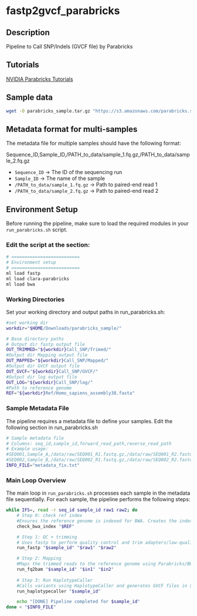 # fastp2gvcf_parabricks

## Description
Pipeline to Call SNP/Indels (GVCF file) by Parabricks

## Tutorials
[NVIDIA Parabricks Tutorials](https://docs.nvidia.com/clara/parabricks/latest/tutorials.html)

## Sample data
```bash
wget -O parabricks_sample.tar.gz "https://s3.amazonaws.com/parabricks.sample/parabricks_sample.tar.gz" 
```

## Metadata format for multi-samples
The metadata file for multiple samples should have the following format:

Sequence_ID,Sample_ID,/PATH_to_data/sample_1.fq.gz,/PATH_to_data/sample_2.fq.gz

- `Sequence_ID` → The ID of the sequencing run  
- `Sample_ID` → The name of the sample  
- `/PATH_to_data/sample_1.fq.gz` → Path to paired-end read 1  
- `/PATH_to_data/sample_2.fq.gz` → Path to paired-end read 2

## Environment Setup

Before running the pipeline, make sure to load the required modules in your `run_parabricks.sh` script.

### Edit the script at the section:

```bash
# ==========================
# Environment setup
# ==========================
ml load fastp 
ml load clara-parabricks
ml load bwa
```

### Working Directories
Set your working directory and output paths in run_parabricks.sh:
```bash
#set working dir
workdir="$HOME/Downloads/parabricks_sample/"

# Base directory paths
# Output dir fastp output file
OUT_TRIMMED="${workdir}Call_SNP/Trimed/"
#Output dir Mapping output file
OUT_MAPPED="${workdir}Call_SNP/Mapped/"
#Output dir GVCF output file
OUT_GVCF="${workdir}Call_SNP/GVCF/"
#Output dir log output file
OUT_LOG="${workdir}Call_SNP/log/"
#Path to reference genome
REF="${workdir}Ref/Homo_sapiens_assembly38.fasta"
```
### Sample Metadata File
The pipeline requires a metadata file to define your samples. Edit the following section in run_parabricks.sh
```bash
# Sample metadata file
# Columns: seq_id,sample_id,forward_read_path,reverse_read_path
# Example usage:
#SEQ001,Sample_A,/data/raw/SEQ001_R1.fastq.gz,/data/raw/SEQ001_R2.fastq.gz
#SEQ002,Sample_B,/data/raw/SEQ002_R1.fastq.gz,/data/raw/SEQ002_R2.fastq.gz
INFO_FILE="metadata_fix.txt"
```
### Main Loop Overview
The main loop in `run_parabricks.sh` processes each sample in the metadata file sequentially. For each sample, the pipeline performs the following steps:

```bash
while IFS=, read -r seq_id sample_id raw1 raw2; do
    # Step 0: check ref index
    #Ensures the reference genome is indexed for BWA. Creates the index if missing.
    check_bwa_index "$REF"

    # Step 1: QC + trimming
    # Uses fastp to perform quality control and trim adapters/low-quality bases. Output is saved in $OUT_TRIMMED.
    run_fastp "$sample_id" "$raw1" "$raw2"

    # Step 2: Mapping
    #Maps the trimmed reads to the reference genome using Parabricks/BWA. Output BAM files are saved in $OUT_MAPPED.
    run_fq2bam "$sample_id" "$in1" "$in2"
    
    # Step 3: Run HaplotypeCaller
    #Calls variants using HaplotypeCaller and generates GVCF files in $OUT_GVCF.
    run_haplotypecaller "$sample_id"

    echo "[DONE] Pipeline completed for $sample_id"
done < "$INFO_FILE"


